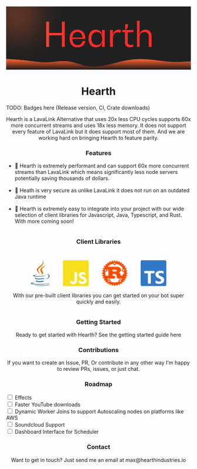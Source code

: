 
![alt text](assets/logo.png)
<h1 align="center">
    Hearth
</h1>
TODO: Badges here (Release version, CI, Crate downloads)
<p align="center">
Hearth is a LavaLink Alternative that uses 20x less CPU cycles supports 60x more concurrent streams and uses 18x less memory. It does not support every feature of LavaLink but it does support most of them. And we are working hard on bringing Hearth to feature parity.
</p>
<h3 align="center">Features</h3>
<p align="center" >
<ul>
  <li>💨 Hearth is extremely performant and can support 60x more concurrent streams than LavaLink which means significantly less node servers potentially saving thousands of dollars.</li>
  <li style="margin-top: 1rem;">🔐 Heath is very secure as unlike LavaLink it does not run on an outdated Java runtime</li>
  <li style="margin-top: 1rem;">🔧 Hearth is extremely easy to integrate into your project with our wide selection of client libraries for Javascript, Java, Typescript, and Rust. With more coming soon!</li>
</ul>
<div style="display: flex;align-content: center;justify-content: center;">
    <div style="display: flex;flex-direction: column;">
        <h3 align="center">Client Libraries</h3>
        <div align="center">
            <img style="margin-top: 1.5rem" height="70" src="assets/java.svg"/>
            <img style="margin-top: 1.5rem;margin-left: 2rem;" height="70" src="assets/javascript.svg"/>
            <img style="margin-top: 1.5rem;margin-left: 2rem;" height="70" src="assets/rust.svg"/>
            <img style="margin-top: 1.5rem;margin-left: 2rem;" height="70" src="assets/typescript.svg"/>
        </div>
        <p align="center" >
            With our pre-built client libraries you can get started on your bot super quickly and easily. 
        </p>
    </div>
</div>

<h3 align="center">Getting Started</h3>
<p align="center" >
Ready to get started with Hearth? See the getting started guide <a src="https://github.com/Hearth-Industries/Hearth/blob/master/GETTING_STARTED.md">here</a> 
</p>
<h3 align="center">Contributions</h3>
<p align="center" >
If you want to create an Issue, PR, Or contribute in any other way I'm happy to review PRs, issues, or just chat.
</p>
<h3 align="center">Roadmap</h3>
<input type="checkbox" >
<label>Effects</label><br>
<input type="checkbox" >
<label>Faster YouTube downloads</label><br>
<input type="checkbox" >
<label>Dynamic Worker Joins to support Autoscaling nodes on platforms like AWS</label><br>
<input type="checkbox" >
<label>Soundcloud Support</label><br>
<input type="checkbox" >
<label>Dashboard Interface for Scheduler</label><br>
<h3 align="center">Contact</h3>
<p align="center" >
Want to get in touch? Just send me an email at <a src="mailto:max@hearthindustries.io">max@hearthindustries.io</a>
</p>